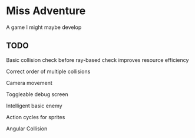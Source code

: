 # Miss Adventure
A game I might maybe develop

## TODO
Basic collision check before ray-based check improves resource efficiency

Correct order of multiple collisions

Camera movement

Toggleable debug screen

Intelligent basic enemy

Action cycles for sprites

Angular Collision
